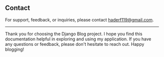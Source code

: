 <!-- 
for MYSQL 
INSERT INTO lab_individualtestresult (value, status, entered_by_id, individual_test_id, test_request_id, result_date, notes) 
VALUES (123, 'low', 4, 2, '2025-09-08 10:00:00','')
ON DUPLICATE KEY UPDATE 
    value = VALUES(value),
    status = VALUES(status),
    entered_by_id = VALUES(entered_by_id),
    result_date = VALUES(result_date),
    notes = VALUES(notes);
    
     -->

<!-- 
SQLite / PostgreSQL
INSERT INTO lab_individualtestresult (value, status, entered_by_id, individual_test_id, test_request_id, result_date, notes) 
VALUES (123, 'low', 4, 2, 2, '2025-09-08 10:00:00','')
ON CONFLICT(test_request_id, individual_test_id)
DO UPDATE SET 
    value = excluded.value,
    status = excluded.status,
    entered_by_id = excluded.entered_by_id,
    result_date = excluded.result_date,
    notes = excluded.notes;
 -->



## Contact

For support, feedback, or inquiries, please contact haderf119@gmail.com.

---

Thank you for choosing the Django Blog project. I hope you find this documentation helpful in exploring and using my application. If you have any questions or feedback, please don't hesitate to reach out. Happy blogging!